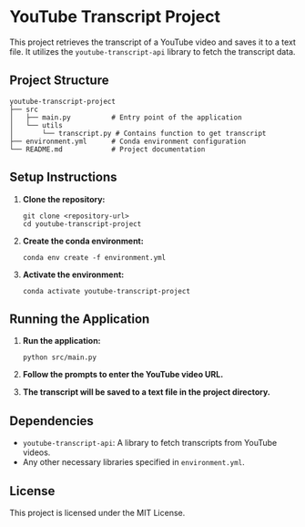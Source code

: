 # YouTube Transcript Project

This project retrieves the transcript of a YouTube video and saves it to a text file. It utilizes the `youtube-transcript-api` library to fetch the transcript data.

## Project Structure

```
youtube-transcript-project
├── src
│   ├── main.py          # Entry point of the application
│   └── utils
│       └── transcript.py # Contains function to get transcript
├── environment.yml      # Conda environment configuration
└── README.md            # Project documentation
```

## Setup Instructions

1. **Clone the repository:**
   ```
   git clone <repository-url>
   cd youtube-transcript-project
   ```

2. **Create the conda environment:**
   ```
   conda env create -f environment.yml
   ```

3. **Activate the environment:**
   ```
   conda activate youtube-transcript-project
   ```

## Running the Application

1. **Run the application:**
   ```
   python src/main.py
   ```

2. **Follow the prompts to enter the YouTube video URL.**

3. **The transcript will be saved to a text file in the project directory.**

## Dependencies

- `youtube-transcript-api`: A library to fetch transcripts from YouTube videos.
- Any other necessary libraries specified in `environment.yml`.

## License

This project is licensed under the MIT License.
